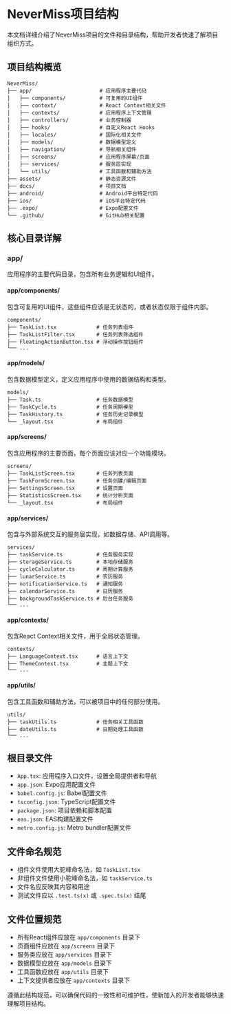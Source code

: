 # NeverMiss项目结构

本文档详细介绍了NeverMiss项目的文件和目录结构，帮助开发者快速了解项目组织方式。

## 项目结构概览

```
NeverMiss/
├── app/                      # 应用程序主要代码
│   ├── components/           # 可复用的UI组件
│   ├── context/              # React Context相关文件
│   ├── contexts/             # 应用程序上下文管理
│   ├── controllers/          # 业务控制器
│   ├── hooks/                # 自定义React Hooks
│   ├── locales/              # 国际化相关文件
│   ├── models/               # 数据模型定义
│   ├── navigation/           # 导航相关组件
│   ├── screens/              # 应用程序屏幕/页面
│   ├── services/             # 服务层实现
│   └── utils/                # 工具函数和辅助方法
├── assets/                   # 静态资源文件
├── docs/                     # 项目文档
├── android/                  # Android平台特定代码
├── ios/                      # iOS平台特定代码
├── .expo/                    # Expo配置文件
└── .github/                  # GitHub相关配置
```

## 核心目录详解

### app/

应用程序的主要代码目录，包含所有业务逻辑和UI组件。

#### app/components/

包含可复用的UI组件，这些组件应该是无状态的，或者状态仅限于组件内部。

```
components/
├── TaskList.tsx             # 任务列表组件
├── TaskListFilter.tsx       # 任务列表筛选组件
├── FloatingActionButton.tsx # 浮动操作按钮组件
└── ...
```

#### app/models/

包含数据模型定义，定义应用程序中使用的数据结构和类型。

```
models/
├── Task.ts                  # 任务数据模型
├── TaskCycle.ts             # 任务周期模型
├── TaskHistory.ts           # 任务历史记录模型
└── _layout.tsx              # 布局组件
```

#### app/screens/

包含应用程序的主要页面，每个页面应该对应一个功能模块。

```
screens/
├── TaskListScreen.tsx       # 任务列表页面
├── TaskFormScreen.tsx       # 任务创建/编辑页面
├── SettingsScreen.tsx       # 设置页面
├── StatisticsScreen.tsx     # 统计分析页面
└── _layout.tsx              # 布局组件
```

#### app/services/

包含与外部系统交互的服务层实现，如数据存储、API调用等。

```
services/
├── taskService.ts           # 任务服务实现
├── storageService.ts        # 本地存储服务
├── cycleCalculator.ts       # 周期计算服务
├── lunarService.ts          # 农历服务
├── notificationService.ts   # 通知服务
├── calendarService.ts       # 日历服务
├── backgroundTaskService.ts # 后台任务服务
└── ...
```

#### app/contexts/

包含React Context相关文件，用于全局状态管理。

```
contexts/
├── LanguageContext.tsx      # 语言上下文
├── ThemeContext.tsx         # 主题上下文
└── ...
```

#### app/utils/

包含工具函数和辅助方法，可以被项目中的任何部分使用。

```
utils/
├── taskUtils.ts             # 任务相关工具函数
├── dateUtils.ts             # 日期处理工具函数
└── ...
```

## 根目录文件

- `App.tsx`: 应用程序入口文件，设置全局提供者和导航
- `app.json`: Expo应用配置文件
- `babel.config.js`: Babel配置文件
- `tsconfig.json`: TypeScript配置文件
- `package.json`: 项目依赖和脚本配置
- `eas.json`: EAS构建配置文件
- `metro.config.js`: Metro bundler配置文件

## 文件命名规范

- 组件文件使用大驼峰命名法，如 `TaskList.tsx`
- 非组件文件使用小驼峰命名法，如 `taskService.ts`
- 文件名应反映其内容和用途
- 测试文件应以 `.test.ts(x)` 或 `.spec.ts(x)` 结尾

## 文件位置规范

- 所有React组件应放在 `app/components` 目录下
- 页面组件应放在 `app/screens` 目录下
- 服务类应放在 `app/services` 目录下
- 数据模型应放在 `app/models` 目录下
- 工具函数应放在 `app/utils` 目录下
- 上下文提供者应放在 `app/contexts` 目录下

遵循此结构规范，可以确保代码的一致性和可维护性，使新加入的开发者能够快速理解项目结构。 